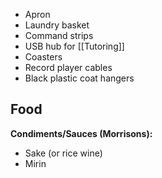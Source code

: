  - Apron
 - Laundry basket
 - Command strips
 - USB hub for [[Tutoring]]
 - Coasters
 - Record player cables
 - Black plastic coat hangers
## Food
**Condiments/Sauces (Morrisons):**
- Sake (or rice wine)
- Mirin